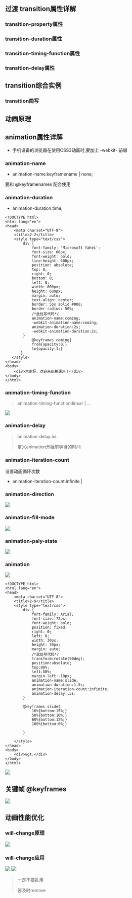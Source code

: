 ## 过渡 transition属性详解

### transition-property属性

### transition-duration属性

### transition-timing-function属性

### transition-delay属性

## transition综合实例

### transition简写

## 动画原理

## animation属性详解
- 手机设备的浏览器在使用CSS3动画时,要加上 -webkit- 前缀

### animation-name
- animation-name:keyframename | none;

要和 @keyframenames 配合使用

### animation-duration
- animation-duration:time;

```
<!DOCTYPE html>
<html lang="en">
<head>
    <meta charset="UTF-8">
    <title>2-2</title>
    <style type="text/css">
        div {
            font-family: 'Microsoft Yahei';
            font-size: 60px;
            font-weight: bold;
            line-height: 600px;
            position: absolute;
            top: 0;
            right: 0;
            bottom: 0;
            left: 0;
            width: 800px;
            height: 600px;
            margin: auto;
            text-align: center;
            border: 5px solid #000;
            border-radius: 50%;
            /*此处写代码*/
            animation-name:coming;
            -webkit-animation-name:coming;
            animation-duration:2s;
            -webkit-animation-duration:2s;
        }
            @keyframes coming{
            from{opacity:0;}
            to{opacity:1;}
       }
   </style>
</head>
<body>
    <div>大家好，欢迎来到慕课网！</div>
</body>
</html>

```

### animation-timing-function

>animation-timing-function:linear | ...

<img src='img/animation.png'></img>


### animation-delay
> animation-delay:5s
>
> 定义animation开始前等待的时间

### animation-iteration-count
设置动画循环次数
- animation-iteration-count:infinite | <number>


### animation-direction
<img src='img/direction.png'></img>

### animation-fill-mode
<img src='img/animation-fill-mode.png'></img>
### animation-paly-state
<img src='img/animation-state.png'></img>
### animation
<img src='img/animation-all.png'></img>
```
<!DOCTYPE html>
<html lang="en">
<head>
    <meta charset="UTF-8">
    <title>2-9</title>
    <style type="text/css">
        div {
            font-family: Arial;
            font-size: 72px;
            font-weight: bold;
            position: fixed;
            right: 0;
            left: 0;
            width: 30px;
            height: 30px;
            margin: auto;
            /*此处写代码*/
            transform:rotate(90deg);
            position:absolute;
            top:80%;
            left:50%;
            margin-left:-10px;
            animation-name:slide;
            animation-duration:1.5s;
            animation-iteration-count:infinite;
            animation-delay:.5s;
        }

        @keyframes slide{
            10%{bottom:15%;}
            50%{bottom:10%;}
            60%{bottom:12%;}
            100%{bottom:0%;}

        }

    </style>
</head>
<body>
    <div>&gt;</div>
</body>
</html>

```
<img src='img/question1.png'></img>

## 关键帧 @keyframes
<img src='img/keyframes.png'></img>
## 动画性能优化

### will-change原理
<img src='img/will-change.png'></img>
### will-change应用
<img src='img/will01.png'></img>
<img src='img/will02.png'></img>
>一定不要乱用
>
>要及时remove
